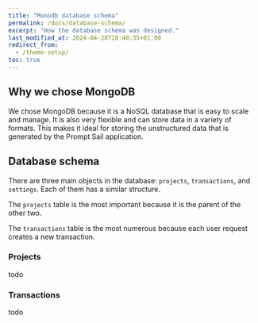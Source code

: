```yaml
---
title: "Monodb database schema"
permalink: /docs/database-schema/
excerpt: "How the database schema was designed."
last_modified_at: 2024-04-28T18:48:35+01:00
redirect_from:
  - /theme-setup/
toc: true
---
```


## Why we chose MongoDB

We chose MongoDB because it is a NoSQL database that is easy to scale and manage. It is also very flexible and can store data in a variety of formats. This makes it ideal for storing the unstructured data that is generated by the Prompt Sail application.


## Database schema

There are three main objects in the database: `projects`, `transactions`, and `settings`. Each of them has a similar structure. 

The `projects` table is the most important because it is the parent of the other two. 

The `transactions` table is the most numerous because each user request creates a new transaction. 






### Projects

todo


### Transactions

todo








